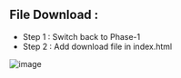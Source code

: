 ## File Download :
- Step 1 : Switch back to Phase-1
- Step 2 : Add download file in index.html

![image](https://user-images.githubusercontent.com/86548591/158075978-47043a18-2ff4-41c0-b93c-287aab908506.png)


